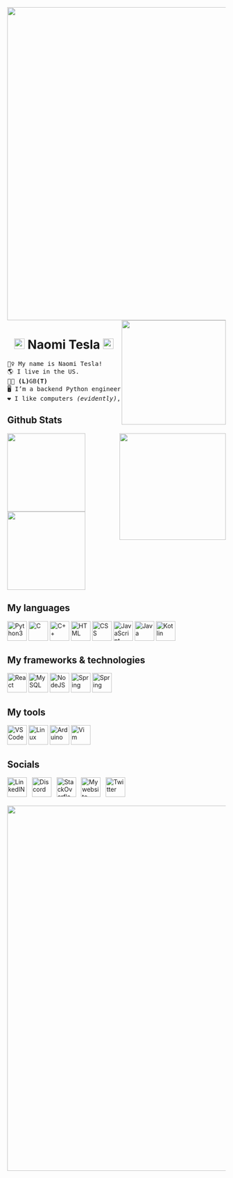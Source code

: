 
<img src="https://user-images.githubusercontent.com/110672478/213875284-cb34a791-67d3-46dd-b143-cdc5fde3cc7c.gif" width="720"/>
<img align='right' src="https://user-images.githubusercontent.com/110672478/213859389-dddb5018-0f72-43fe-8386-3f20aa68b0ba.gif" width="240"/>

<h1 align="center"><img src="https://user-images.githubusercontent.com/110672478/213859436-1fcf0ae8-17fc-4987-8c03-e72f24c186ca.gif" width="24"/> Naomi Tesla <img src="https://user-images.githubusercontent.com/110672478/213859436-1fcf0ae8-17fc-4987-8c03-e72f24c186ca.gif" width="24"></h1>


<pre>
🧙‍♀️ My name is Naomi Tesla!
🌎 I live in the US.
🏳️‍🌈 <b>(L)</b>GB<b>(T)</b>
🖥️ I’m a backend Python engineer and offensive cyber security expert.
❤️ I like computers <i>(evidently)</i>, engineering, and learning new things c:
</pre>

## Github Stats

<div>
	<img height="180em" src="https://github-readme-stats.vercel.app/api?username=NaomiTesla&theme=omni&show_icons=true"/>
	<img align='right' src="https://user-images.githubusercontent.com/110672478/213859388-ae94b66b-4cff-49e0-8c97-f083e4d2f86c.gif" width="245" />
	<img height="180em" src="https://github-readme-stats.vercel.app/api/top-langs/?username=NaomiTesla&layout=compact&theme=omni"/>
</div> 

## My languages
<div>
	<img width="45" src="https://cdn.jsdelivr.net/gh/devicons/devicon/icons/python/python-original.svg" alt="Python3"/>
	<img width="45" src="https://cdn.jsdelivr.net/gh/devicons/devicon/icons/c/c-original.svg" alt="C"/>
	<img width="45" src="https://cdn.jsdelivr.net/gh/devicons/devicon/icons/cplusplus/cplusplus-original.svg" alt="C++"/>
	<img width="45" src="https://cdn.jsdelivr.net/gh/devicons/devicon/icons/html5/html5-original.svg" alt="HTML"/> 
	<img width="45" src="https://cdn.jsdelivr.net/gh/devicons/devicon/icons/css3/css3-original.svg" alt="CSS"/>
	<img width="45" src="https://cdn.jsdelivr.net/gh/devicons/devicon/icons/javascript/javascript-original.svg" alt="JavaScript" />
	<img width="45" src="https://cdn.jsdelivr.net/gh/devicons/devicon/icons/java/java-original.svg" alt="Java"/>
	<img width="45" src="https://cdn.jsdelivr.net/gh/devicons/devicon/icons/kotlin/kotlin-original.svg" alt="Kotlin"/>
</div> 

## My frameworks & technologies
<div>
	<img width="45" src="https://cdn.jsdelivr.net/gh/devicons/devicon/icons/react/react-original.svg" alt="React" />
	<img width="45" src="https://cdn.jsdelivr.net/gh/devicons/devicon/icons/mysql/mysql-original.svg" alt="MySQL" />
	<img width="45" src="https://cdn.jsdelivr.net/gh/devicons/devicon/icons/nodejs/nodejs-original.svg" alt="NodeJS" />
	<img width="45" src="https://cdn.jsdelivr.net/gh/devicons/devicon/icons/spring/spring-original.svg" alt="Spring" />
		<img width="45" src="https://cdn.jsdelivr.net/gh/devicons/devicon/icons/androidstudio/androidstudio-original.svg" alt="Spring" />
</div> 

## My tools
<div>
	<img width="45" src="https://cdn.jsdelivr.net/gh/devicons/devicon/icons/vscode/vscode-original.svg" alt="VSCode"/>
	<img width="45" src="https://user-images.githubusercontent.com/110672478/213860057-9398b179-37b1-44a8-bd51-7edd81a4c5c1.svg" alt="Linux"/>
	<img width="45" src="https://cdn.jsdelivr.net/gh/devicons/devicon/icons/arduino/arduino-original.svg" alt="Arduino"/>
	<img width="45" src="https://user-images.githubusercontent.com/110672478/213860058-22c0a86e-e206-4f2e-8181-71295cc1454d.svg" alt="Vim"/>
</div> 


## Socials
<div>
	<a href="https://www.linkedin.com/in/naomi-tesla">  
	          <img width="45" src="https://cdn.jsdelivr.net/gh/devicons/devicon/icons/linkedin/linkedin-original.svg" alt="LinkedIN"/></a> &nbsp;
	<a href="https://discordapp.com/users/315262571315986432" style="text-decoration: none">  
	          <img width="45" src="https://user-images.githubusercontent.com/110672478/213858864-abd45924-faf5-41fb-b5bf-1e3f96797384.svg" alt="Discord"/></a> &nbsp;
	<a href="https://stackoverflow.com/users/13565899/naomi-tesla">  
	          <img width="45" src="https://user-images.githubusercontent.com/110672478/213859054-8bde9f78-6782-4b16-aacd-78cae162b0cf.svg" alt="StackOverflow"/></a> &nbsp;
	<a href="https://naomitesla.net/">  
	          <img width="45" src="https://user-images.githubusercontent.com/110672478/213858929-2dd2dcb4-f148-442f-9480-54376284e1ca.png" alt="My website"/></a>  &nbsp;
		<a href="https://twitter.com/naomi_tesla">  
	          <img width="45" src="https://cdn.jsdelivr.net/gh/devicons/devicon/icons/twitter/twitter-original.svg" alt="Twitter"/></a>  &nbsp;
</div>

<br />
<img src="https://user-images.githubusercontent.com/110672478/213875284-cb34a791-67d3-46dd-b143-cdc5fde3cc7c.gif" width="840"/>
